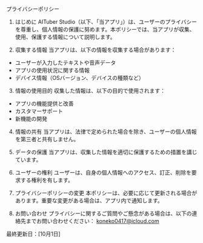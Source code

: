 プライバシーポリシー

1. はじめに
AITuber Studio（以下、「当アプリ」）は、ユーザーのプライバシーを尊重し、個人情報の保護に努めます。本ポリシーでは、当アプリが収集、使用、保護する情報について説明します。

2. 収集する情報
当アプリは、以下の情報を収集する場合があります：
- ユーザーが入力したテキストや音声データ
- アプリの使用状況に関する情報
- デバイス情報（OSバージョン、デバイスの種類など）

3. 情報の使用目的
収集した情報は、以下の目的で使用されます：
- アプリの機能提供と改善
- カスタマーサポート
- 新機能の開発

4. 情報の共有
当アプリは、法律で定められた場合を除き、ユーザーの個人情報を第三者と共有しません。

5. データの保護
当アプリは、収集した情報を適切に保護するための措置を講じています。

6. ユーザーの権利
ユーザーは、自身の個人情報へのアクセス、訂正、削除を要求する権利を有します。

7. プライバシーポリシーの変更
本ポリシーは、必要に応じて更新される場合があります。重要な変更がある場合は、アプリ内で通知します。

8. お問い合わせ
プライバシーに関するご質問やご懸念がある場合は、以下の連絡先までお問い合わせください：
koneko0417@icloud.com

最終更新日：[10月1日]
